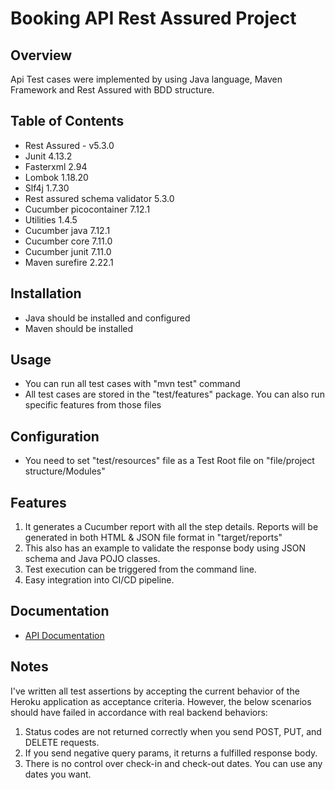 # Booking API Rest Assured Project

## Overview
Api Test cases were implemented by using Java language, Maven Framework and Rest Assured with BDD structure.

## Table of Contents
- Rest Assured - v5.3.0
- Junit 4.13.2
- Fasterxml 2.94
- Lombok 1.18.20
- Slf4j 1.7.30
- Rest assured schema validator 5.3.0
- Cucumber picocontainer 7.12.1
- Utilities 1.4.5
- Cucumber java 7.12.1
- Cucumber core 7.11.0
- Cucumber junit 7.11.0
- Maven surefire 2.22.1

## Installation 
* Java should be installed and configured
* Maven should be installed 

## Usage 
* You can run all test cases with "mvn test" command
* All test cases are stored in the "test/features" package. You can also run specific features from those files

## Configuration 
* You need to set "test/resources" file as a Test Root file on "file/project structure/Modules" 

## Features 
1. It generates a Cucumber report with all the step details. Reports will be generated in both HTML & JSON file format in "target/reports"
2. This also has an example to validate the response body using JSON schema and Java POJO classes.
3. Test execution can be triggered from the command line.
4. Easy integration into CI/CD pipeline.

## Documentation
* [API Documentation](https://restful-booker.herokuapp.com/apidoc/index.html#api-Booking-GetBooking)
  

## Notes
I've written all test assertions by accepting the current behavior of the Heroku application as acceptance criteria. However, the below scenarios should have failed in accordance with real backend behaviors:

1. Status codes are not returned correctly when you send POST, PUT, and DELETE requests.
2. If you send negative query params, it returns a fulfilled response body.
3. There is no control over check-in and check-out dates. You can use any dates you want.
